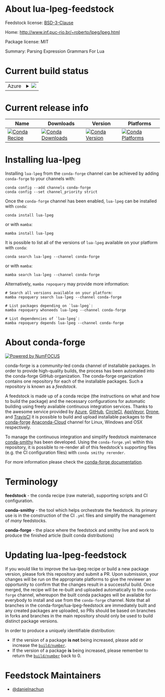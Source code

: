 About lua-lpeg-feedstock
========================

Feedstock license: [BSD-3-Clause](https://github.com/conda-forge/lua-lpeg-feedstock/blob/main/LICENSE.txt)

Home: http://www.inf.puc-rio.br/~roberto/lpeg/lpeg.html

Package license: MIT

Summary: Parsing Expression Grammars For Lua

Current build status
====================


<table>
    
  <tr>
    <td>Azure</td>
    <td>
      <details>
        <summary>
          <a href="https://dev.azure.com/conda-forge/feedstock-builds/_build/latest?definitionId=19284&branchName=main">
            <img src="https://dev.azure.com/conda-forge/feedstock-builds/_apis/build/status/lua-lpeg-feedstock?branchName=main">
          </a>
        </summary>
        <table>
          <thead><tr><th>Variant</th><th>Status</th></tr></thead>
          <tbody><tr>
              <td>linux_64</td>
              <td>
                <a href="https://dev.azure.com/conda-forge/feedstock-builds/_build/latest?definitionId=19284&branchName=main">
                  <img src="https://dev.azure.com/conda-forge/feedstock-builds/_apis/build/status/lua-lpeg-feedstock?branchName=main&jobName=linux&configuration=linux%20linux_64_" alt="variant">
                </a>
              </td>
            </tr><tr>
              <td>osx_64</td>
              <td>
                <a href="https://dev.azure.com/conda-forge/feedstock-builds/_build/latest?definitionId=19284&branchName=main">
                  <img src="https://dev.azure.com/conda-forge/feedstock-builds/_apis/build/status/lua-lpeg-feedstock?branchName=main&jobName=osx&configuration=osx%20osx_64_" alt="variant">
                </a>
              </td>
            </tr>
          </tbody>
        </table>
      </details>
    </td>
  </tr>
</table>

Current release info
====================

| Name | Downloads | Version | Platforms |
| --- | --- | --- | --- |
| [![Conda Recipe](https://img.shields.io/badge/recipe-lua--lpeg-green.svg)](https://anaconda.org/conda-forge/lua-lpeg) | [![Conda Downloads](https://img.shields.io/conda/dn/conda-forge/lua-lpeg.svg)](https://anaconda.org/conda-forge/lua-lpeg) | [![Conda Version](https://img.shields.io/conda/vn/conda-forge/lua-lpeg.svg)](https://anaconda.org/conda-forge/lua-lpeg) | [![Conda Platforms](https://img.shields.io/conda/pn/conda-forge/lua-lpeg.svg)](https://anaconda.org/conda-forge/lua-lpeg) |

Installing lua-lpeg
===================

Installing `lua-lpeg` from the `conda-forge` channel can be achieved by adding `conda-forge` to your channels with:

```
conda config --add channels conda-forge
conda config --set channel_priority strict
```

Once the `conda-forge` channel has been enabled, `lua-lpeg` can be installed with `conda`:

```
conda install lua-lpeg
```

or with `mamba`:

```
mamba install lua-lpeg
```

It is possible to list all of the versions of `lua-lpeg` available on your platform with `conda`:

```
conda search lua-lpeg --channel conda-forge
```

or with `mamba`:

```
mamba search lua-lpeg --channel conda-forge
```

Alternatively, `mamba repoquery` may provide more information:

```
# Search all versions available on your platform:
mamba repoquery search lua-lpeg --channel conda-forge

# List packages depending on `lua-lpeg`:
mamba repoquery whoneeds lua-lpeg --channel conda-forge

# List dependencies of `lua-lpeg`:
mamba repoquery depends lua-lpeg --channel conda-forge
```


About conda-forge
=================

[![Powered by
NumFOCUS](https://img.shields.io/badge/powered%20by-NumFOCUS-orange.svg?style=flat&colorA=E1523D&colorB=007D8A)](https://numfocus.org)

conda-forge is a community-led conda channel of installable packages.
In order to provide high-quality builds, the process has been automated into the
conda-forge GitHub organization. The conda-forge organization contains one repository
for each of the installable packages. Such a repository is known as a *feedstock*.

A feedstock is made up of a conda recipe (the instructions on what and how to build
the package) and the necessary configurations for automatic building using freely
available continuous integration services. Thanks to the awesome service provided by
[Azure](https://azure.microsoft.com/en-us/services/devops/), [GitHub](https://github.com/),
[CircleCI](https://circleci.com/), [AppVeyor](https://www.appveyor.com/),
[Drone](https://cloud.drone.io/welcome), and [TravisCI](https://travis-ci.com/)
it is possible to build and upload installable packages to the
[conda-forge](https://anaconda.org/conda-forge) [Anaconda-Cloud](https://anaconda.org/)
channel for Linux, Windows and OSX respectively.

To manage the continuous integration and simplify feedstock maintenance
[conda-smithy](https://github.com/conda-forge/conda-smithy) has been developed.
Using the ``conda-forge.yml`` within this repository, it is possible to re-render all of
this feedstock's supporting files (e.g. the CI configuration files) with ``conda smithy rerender``.

For more information please check the [conda-forge documentation](https://conda-forge.org/docs/).

Terminology
===========

**feedstock** - the conda recipe (raw material), supporting scripts and CI configuration.

**conda-smithy** - the tool which helps orchestrate the feedstock.
                   Its primary use is in the construction of the CI ``.yml`` files
                   and simplify the management of *many* feedstocks.

**conda-forge** - the place where the feedstock and smithy live and work to
                  produce the finished article (built conda distributions)


Updating lua-lpeg-feedstock
===========================

If you would like to improve the lua-lpeg recipe or build a new
package version, please fork this repository and submit a PR. Upon submission,
your changes will be run on the appropriate platforms to give the reviewer an
opportunity to confirm that the changes result in a successful build. Once
merged, the recipe will be re-built and uploaded automatically to the
`conda-forge` channel, whereupon the built conda packages will be available for
everybody to install and use from the `conda-forge` channel.
Note that all branches in the conda-forge/lua-lpeg-feedstock are
immediately built and any created packages are uploaded, so PRs should be based
on branches in forks and branches in the main repository should only be used to
build distinct package versions.

In order to produce a uniquely identifiable distribution:
 * If the version of a package **is not** being increased, please add or increase
   the [``build/number``](https://docs.conda.io/projects/conda-build/en/latest/resources/define-metadata.html#build-number-and-string).
 * If the version of a package **is** being increased, please remember to return
   the [``build/number``](https://docs.conda.io/projects/conda-build/en/latest/resources/define-metadata.html#build-number-and-string)
   back to 0.

Feedstock Maintainers
=====================

* [@danielnachun](https://github.com/danielnachun/)


<!-- dummy commit to enable rerendering -->

